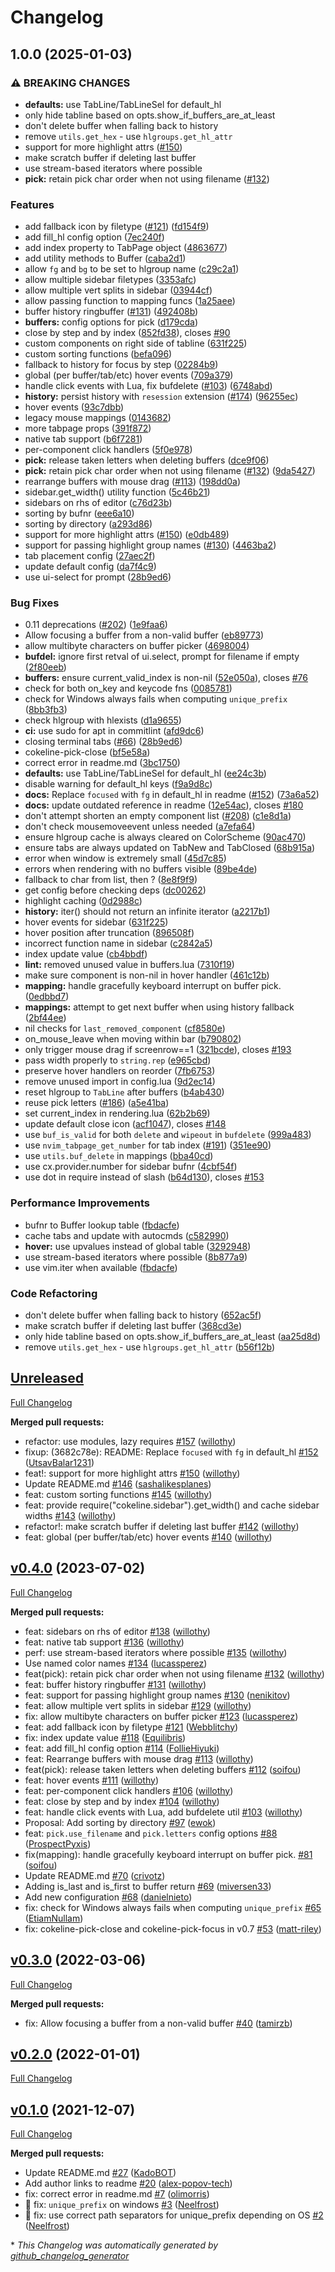 # Changelog

## 1.0.0 (2025-01-03)


### ⚠ BREAKING CHANGES

* **defaults:** use TabLine/TabLineSel for default_hl
* only hide tabline based on opts.show_if_buffers_are_at_least
* don't delete buffer when falling back to history
* remove `utils.get_hex` - use `hlgroups.get_hl_attr`
* support for more highlight attrs ([#150](https://github.com/lucassperez/nvim-cokeline/issues/150))
* make scratch buffer if deleting last buffer
* use stream-based iterators where possible
* **pick:** retain pick char order when not using filename ([#132](https://github.com/lucassperez/nvim-cokeline/issues/132))

### Features

* add fallback icon by filetype ([#121](https://github.com/lucassperez/nvim-cokeline/issues/121)) ([fd154f9](https://github.com/lucassperez/nvim-cokeline/commit/fd154f9a11fa6da61ce631968fa7e93455304fb4))
* add fill_hl config option ([7ec240f](https://github.com/lucassperez/nvim-cokeline/commit/7ec240f60c0139206ee20ff46e67a131d50c785f))
* add index property to TabPage object ([4863677](https://github.com/lucassperez/nvim-cokeline/commit/48636776059b5fb6de4b91a21655b06d16150ce6))
* add utility methods to Buffer ([caba2d1](https://github.com/lucassperez/nvim-cokeline/commit/caba2d133fdd9cdcfb3ebafc27c20d1dd3271561))
* allow `fg` and `bg` to be set to hlgroup name ([c29c2a1](https://github.com/lucassperez/nvim-cokeline/commit/c29c2a1bd95c9145c403d81bef47667009d5041b))
* allow multiple sidebar filetypes ([3353afc](https://github.com/lucassperez/nvim-cokeline/commit/3353afc4f44741766d3d33d08ced65045445554d))
* allow multiple vert splits in sidebar ([03944cf](https://github.com/lucassperez/nvim-cokeline/commit/03944cf50cfb599f589a958a864aae15f8725a4a))
* allow passing function to mapping funcs ([1a25aee](https://github.com/lucassperez/nvim-cokeline/commit/1a25aee3e63d2b745df6ba0b35b607117edf4306))
* buffer history ringbuffer ([#131](https://github.com/lucassperez/nvim-cokeline/issues/131)) ([492408b](https://github.com/lucassperez/nvim-cokeline/commit/492408b2ad8c47898f11143403fde46f7c8e7761))
* **buffers:** config options for pick ([d179cda](https://github.com/lucassperez/nvim-cokeline/commit/d179cdaf46e7287078888505ab1f405bd36321ea))
* close by step and by index ([852fd38](https://github.com/lucassperez/nvim-cokeline/commit/852fd38a29bb213c559ad61da4188ac523ecc72a)), closes [#90](https://github.com/lucassperez/nvim-cokeline/issues/90)
* custom components on right side of tabline ([631f225](https://github.com/lucassperez/nvim-cokeline/commit/631f2252412afa6fb58211fa826604a75531fbab))
* custom sorting functions ([befa096](https://github.com/lucassperez/nvim-cokeline/commit/befa096b2a7b17c2298123e7dbe6a89a07404038))
* fallback to history for focus by step ([02284b9](https://github.com/lucassperez/nvim-cokeline/commit/02284b9987af8bc48f45d5090ca593c09773e74d))
* global (per buffer/tab/etc) hover events ([709a379](https://github.com/lucassperez/nvim-cokeline/commit/709a379255157520f29aee6bfb3d33c92b0e019a))
* handle click events with Lua, fix bufdelete ([#103](https://github.com/lucassperez/nvim-cokeline/issues/103)) ([6748abd](https://github.com/lucassperez/nvim-cokeline/commit/6748abd0a1e79f51d6bee0fc91a633a22ea05e92))
* **history:** persist history with `resession` extension ([#174](https://github.com/lucassperez/nvim-cokeline/issues/174)) ([96255ec](https://github.com/lucassperez/nvim-cokeline/commit/96255ecf86ef7beb232c6b18d847c87c0e386166))
* hover events ([93c7dbb](https://github.com/lucassperez/nvim-cokeline/commit/93c7dbb81dca7bf379e63b08efdcc29ae9425503))
* legacy mouse mappings ([0143682](https://github.com/lucassperez/nvim-cokeline/commit/0143682247c90da1fa1f9359aada5d77e8c3d029))
* more tabpage props ([391f872](https://github.com/lucassperez/nvim-cokeline/commit/391f8724e804d699f21297bf97f3e29c81e00fa7))
* native tab support ([b6f7281](https://github.com/lucassperez/nvim-cokeline/commit/b6f7281bb64546cb6ebfea6d3d6a5ade6e89c37b))
* per-component click handlers ([5f0e978](https://github.com/lucassperez/nvim-cokeline/commit/5f0e978afd9ed37cfa00c72e2f0fb39b88407924))
* **pick:** release taken letters when deleting buffers ([dce9f06](https://github.com/lucassperez/nvim-cokeline/commit/dce9f06d939b85abb5222939874343e3100a4c0d))
* **pick:** retain pick char order when not using filename ([#132](https://github.com/lucassperez/nvim-cokeline/issues/132)) ([9da5427](https://github.com/lucassperez/nvim-cokeline/commit/9da5427ecb6e60cd26a381b93fae93907a45129a))
* rearrange buffers with mouse drag ([#113](https://github.com/lucassperez/nvim-cokeline/issues/113)) ([198dd0a](https://github.com/lucassperez/nvim-cokeline/commit/198dd0ab12bc421723fd152e5fe92f1fccb0e550))
* sidebar.get_width() utility function ([5c46b21](https://github.com/lucassperez/nvim-cokeline/commit/5c46b213b234308fb93119a6ce0bab0a1f176b5e))
* sidebars on rhs of editor ([c76d23b](https://github.com/lucassperez/nvim-cokeline/commit/c76d23b42aa5ab30d6049544b12033919acc35a4))
* sorting by bufnr ([eee6a10](https://github.com/lucassperez/nvim-cokeline/commit/eee6a101a579f6dcfa37d7dc92a1e807adf870d3))
* sorting by directory ([a293d86](https://github.com/lucassperez/nvim-cokeline/commit/a293d86e0f47ec69ded4c8ae8ef1c18dc91b1b29))
* support for more highlight attrs ([#150](https://github.com/lucassperez/nvim-cokeline/issues/150)) ([e0db489](https://github.com/lucassperez/nvim-cokeline/commit/e0db4891c8ce35428463269184ba01f8f4169efe))
* support for passing highlight group names ([#130](https://github.com/lucassperez/nvim-cokeline/issues/130)) ([4463ba2](https://github.com/lucassperez/nvim-cokeline/commit/4463ba2ee15c552e39392acf071297c9f6517071))
* tab placement config ([27aec2f](https://github.com/lucassperez/nvim-cokeline/commit/27aec2f833b2849473bc102c1af9ad28dae0168a))
* update default config ([da7f4c9](https://github.com/lucassperez/nvim-cokeline/commit/da7f4c9effe1f1f8538ff00d8648386bb24172e8))
* use ui-select for prompt ([28b9ed6](https://github.com/lucassperez/nvim-cokeline/commit/28b9ed6ef2afe8632557953be920543403965546))


### Bug Fixes

* 0.11 deprecations ([#202](https://github.com/lucassperez/nvim-cokeline/issues/202)) ([1e9faa6](https://github.com/lucassperez/nvim-cokeline/commit/1e9faa649750a8f1fbddfcb40784dd5c07b46b66))
* Allow focusing a buffer from a non-valid buffer ([eb89773](https://github.com/lucassperez/nvim-cokeline/commit/eb89773bb9ca97b1c5f44d3c7a7151ae78ad33fc))
* allow multibyte characters on buffer picker ([4698004](https://github.com/lucassperez/nvim-cokeline/commit/469800429c6e71cd46ee226c40035c31bc6a6ba1))
* **bufdel:** ignore first retval of ui.select, prompt for filename if empty ([2f80eeb](https://github.com/lucassperez/nvim-cokeline/commit/2f80eebe5296f7eddc7abec2c4f14ec523c6df30))
* **buffers:** ensure current_valid_index is non-nil ([52e050a](https://github.com/lucassperez/nvim-cokeline/commit/52e050a319f37a5f752fe8f461db209ab03a3188)), closes [#76](https://github.com/lucassperez/nvim-cokeline/issues/76)
* check for both on_key and keycode fns ([0085781](https://github.com/lucassperez/nvim-cokeline/commit/0085781014834feecf10ef9d4c7ea89739914074))
* check for Windows always fails when computing `unique_prefix` ([8bb3fb3](https://github.com/lucassperez/nvim-cokeline/commit/8bb3fb35d12f98659258f707e012f211146d3baa))
* check hlgroup with hlexists ([d1a9655](https://github.com/lucassperez/nvim-cokeline/commit/d1a9655f785239c2fccab95356f1972ee6d84dcc))
* **ci:** use sudo for apt in commitlint ([afd9dc6](https://github.com/lucassperez/nvim-cokeline/commit/afd9dc6e3f8d177d28f331dd8c7751d2f88a76fb))
* closing terminal tabs ([#66](https://github.com/lucassperez/nvim-cokeline/issues/66)) ([28b9ed6](https://github.com/lucassperez/nvim-cokeline/commit/28b9ed6ef2afe8632557953be920543403965546))
* cokeline-pick-close ([bf5e58a](https://github.com/lucassperez/nvim-cokeline/commit/bf5e58a2f1e9c3bd2a9b9c97e6a9b9d53a6e7661))
* correct error in readme.md ([3bc1750](https://github.com/lucassperez/nvim-cokeline/commit/3bc1750e667c1c19c48f81127c4737fb769d4ca5))
* **defaults:** use TabLine/TabLineSel for default_hl ([ee24c3b](https://github.com/lucassperez/nvim-cokeline/commit/ee24c3b59b119fe4a11b39d1dbcdbb56f6e7d241))
* disable warning for default_hl keys ([f9a9d8c](https://github.com/lucassperez/nvim-cokeline/commit/f9a9d8cd12e5cb4467b38a7def766b1b43d715c2))
* **docs:** Replace `focused` with `fg` in default_hl in readme ([#152](https://github.com/lucassperez/nvim-cokeline/issues/152)) ([73a6a52](https://github.com/lucassperez/nvim-cokeline/commit/73a6a52001aad42ada57acba875f110661aea01d))
* **docs:** update outdated reference in readme ([12e54ac](https://github.com/lucassperez/nvim-cokeline/commit/12e54ac80631feafd1c1c77e3b2ae7535915d498)), closes [#180](https://github.com/lucassperez/nvim-cokeline/issues/180)
* don't attempt shorten an empty component list  ([#208](https://github.com/lucassperez/nvim-cokeline/issues/208)) ([c1e8d1a](https://github.com/lucassperez/nvim-cokeline/commit/c1e8d1a3289d1af67d9861dcb05905c2912835b8))
* don't check mousemoveevent unless needed ([a7efa64](https://github.com/lucassperez/nvim-cokeline/commit/a7efa64386467114e386a0f19f4a6086a5650010))
* ensure hlgroup cache is always cleared on ColorScheme ([90ac470](https://github.com/lucassperez/nvim-cokeline/commit/90ac47031667d3b4d7c43b1f6a891825824b01f0))
* ensure tabs are always updated on TabNew and TabClosed ([68b915a](https://github.com/lucassperez/nvim-cokeline/commit/68b915ac0e389f4c094ec3d9284b2d73f9c7ac96))
* error when window is extremely small ([45d7c85](https://github.com/lucassperez/nvim-cokeline/commit/45d7c85ea37bbf7745e9637243a1a4d9320886a5))
* errors when rendering with no buffers visible ([89be4de](https://github.com/lucassperez/nvim-cokeline/commit/89be4de2e67ec3951452ec05b5f8ed6717796323))
* fallback to char from list, then ? ([8e8f9f9](https://github.com/lucassperez/nvim-cokeline/commit/8e8f9f9c4d4fa756b3f7f116e10df8756c8177a9))
* get config before checking deps ([dc00262](https://github.com/lucassperez/nvim-cokeline/commit/dc0026200d290a19ab595c0cc2d41fe2bcd22271))
* highlight caching ([0d2988c](https://github.com/lucassperez/nvim-cokeline/commit/0d2988c6eff6c58dfc04b08639ae5ff04a21b32c))
* **history:** iter() should not return an infinite iterator ([a2217b1](https://github.com/lucassperez/nvim-cokeline/commit/a2217b14ad034894fa1aff5197def3fb04aaafc7))
* hover events for sidebar ([631f225](https://github.com/lucassperez/nvim-cokeline/commit/631f2252412afa6fb58211fa826604a75531fbab))
* hover position after truncation ([896508f](https://github.com/lucassperez/nvim-cokeline/commit/896508fc71a198d523099d06f632d8075313a2a9))
* incorrect function name in sidebar ([c2842a5](https://github.com/lucassperez/nvim-cokeline/commit/c2842a51df781d357cd3408c411a7bec147b57ae))
* index update value ([cb4bbdf](https://github.com/lucassperez/nvim-cokeline/commit/cb4bbdf9bb6c8a070a655f04842bb86a101e040d))
* **lint:** removed unused value in buffers.lua ([7310f19](https://github.com/lucassperez/nvim-cokeline/commit/7310f192af74c6912ca7a40ae1b16253aa95e50e))
* make sure component is non-nil in hover handler ([461c12b](https://github.com/lucassperez/nvim-cokeline/commit/461c12b511a0e0286c2efea72487901d9edd59d1))
* **mapping:** handle gracefully keyboard interrupt on buffer pick. ([0edbbd7](https://github.com/lucassperez/nvim-cokeline/commit/0edbbd78eee9c54a123f0085e9ce9b941f5840a7))
* **mappings:** attempt to get next buffer when using history fallback ([2bf44ee](https://github.com/lucassperez/nvim-cokeline/commit/2bf44ee9096e488d0b84b5f364c05a282ed227f1))
* nil checks for `last_removed_component` ([cf8580e](https://github.com/lucassperez/nvim-cokeline/commit/cf8580ecae80ba07b1f2c0c164a2f77edab64b20))
* on_mouse_leave when moving within bar ([b790802](https://github.com/lucassperez/nvim-cokeline/commit/b7908029fa885ecb108e8394ff8fd7b572bc81cc))
* only trigger mouse drag if screenrow==1 ([321bcde](https://github.com/lucassperez/nvim-cokeline/commit/321bcde6706af4fb2ef73e1e3de087a12be3ba8c)), closes [#193](https://github.com/lucassperez/nvim-cokeline/issues/193)
* pass width properly to `string.rep` ([e965cbd](https://github.com/lucassperez/nvim-cokeline/commit/e965cbdb48ebcc2792b57cdebd92458565bdc214))
* preserve hover handlers on reorder ([7fb6753](https://github.com/lucassperez/nvim-cokeline/commit/7fb6753c8fb90eebb6b56f86fc6e65468a23c81c))
* remove unused import in config.lua ([9d2ec14](https://github.com/lucassperez/nvim-cokeline/commit/9d2ec147adae611118c21dc03630f4952f5ae419))
* reset hlgroup to `TabLine` after buffers ([b4ab430](https://github.com/lucassperez/nvim-cokeline/commit/b4ab430516ec6b87ed7d1eac3b93a4195d55a1c5))
* reuse pick letters ([#186](https://github.com/lucassperez/nvim-cokeline/issues/186)) ([a5e41ba](https://github.com/lucassperez/nvim-cokeline/commit/a5e41ba2bf2ccc1beb557d343ac40f6bec9e0970))
* set current_index in rendering.lua ([62b2b69](https://github.com/lucassperez/nvim-cokeline/commit/62b2b69d97ab17cddf6381b4a2d37a441a7b9fd0))
* update default close icon ([acf1047](https://github.com/lucassperez/nvim-cokeline/commit/acf104756543fd7d53a68ccd32bbdec31b946227)), closes [#148](https://github.com/lucassperez/nvim-cokeline/issues/148)
* use `buf_is_valid` for both `delete` and `wipeout` in `bufdelete` ([999a483](https://github.com/lucassperez/nvim-cokeline/commit/999a483f637779b248459cfc100299a42bb459d4))
* use `nvim_tabpage_get_number` for tab index ([#191](https://github.com/lucassperez/nvim-cokeline/issues/191)) ([351ee90](https://github.com/lucassperez/nvim-cokeline/commit/351ee90f5fd756480927791e7cc340697a3efb6f))
* use `utils.buf_delete` in mappings ([bba40cd](https://github.com/lucassperez/nvim-cokeline/commit/bba40cdfe4942c4f5871417d2f1d2f8b9be7e7ec))
* use cx.provider.number for sidebar bufnr ([4cbf54f](https://github.com/lucassperez/nvim-cokeline/commit/4cbf54f10d2d746f1a72fd7e6715738d5e3602f8))
* use dot in require instead of slash ([b64d130](https://github.com/lucassperez/nvim-cokeline/commit/b64d130810e5348d986af8ea4686c7767519d3ed)), closes [#153](https://github.com/lucassperez/nvim-cokeline/issues/153)


### Performance Improvements

* bufnr to Buffer lookup table ([fbdacfe](https://github.com/lucassperez/nvim-cokeline/commit/fbdacfef6372b7ba2b8bfacbc662bd05a9942736))
* cache tabs and update with autocmds ([c582990](https://github.com/lucassperez/nvim-cokeline/commit/c5829906fb2f5faa9c0f4455323953eebdfc65a7))
* **hover:** use upvalues instead of global table ([3292948](https://github.com/lucassperez/nvim-cokeline/commit/32929480b1753a5c2a99435e891da9be1e61e0b9))
* use stream-based iterators where possible ([8b877a9](https://github.com/lucassperez/nvim-cokeline/commit/8b877a972337623f3f28f85a71611b2a08911b3a))
* use vim.iter when available ([fbdacfe](https://github.com/lucassperez/nvim-cokeline/commit/fbdacfef6372b7ba2b8bfacbc662bd05a9942736))


### Code Refactoring

* don't delete buffer when falling back to history ([652ac5f](https://github.com/lucassperez/nvim-cokeline/commit/652ac5f6ab2ccf162ad74b2618cd86f9ce1f4c70))
* make scratch buffer if deleting last buffer ([368cd3e](https://github.com/lucassperez/nvim-cokeline/commit/368cd3ebd2395405c2e333d6aa05d8d509ed99d2))
* only hide tabline based on opts.show_if_buffers_are_at_least ([aa25d8d](https://github.com/lucassperez/nvim-cokeline/commit/aa25d8dccd3c48ec12e007dc424e2ea86b14fd2b))
* remove `utils.get_hex` - use `hlgroups.get_hl_attr` ([b56f12b](https://github.com/lucassperez/nvim-cokeline/commit/b56f12b9a72e96b1103accd6dd05b6e9f5cf44e4))

## [Unreleased](https://github.com/willothy/nvim-cokeline/tree/HEAD)

[Full Changelog](https://github.com/willothy/nvim-cokeline/compare/v0.4.0...HEAD)

**Merged pull requests:**

- refactor: use modules, lazy requires [\#157](https://github.com/willothy/nvim-cokeline/pull/157) ([willothy](https://github.com/willothy))
- fixup: \(3682c78e\): README: Replace `focused` with `fg` in default_hl [\#152](https://github.com/willothy/nvim-cokeline/pull/152) ([UtsavBalar1231](https://github.com/UtsavBalar1231))
- feat!: support for more highlight attrs [\#150](https://github.com/willothy/nvim-cokeline/pull/150) ([willothy](https://github.com/willothy))
- Update README.md [\#146](https://github.com/willothy/nvim-cokeline/pull/146) ([sashalikesplanes](https://github.com/sashalikesplanes))
- feat: custom sorting functions [\#145](https://github.com/willothy/nvim-cokeline/pull/145) ([willothy](https://github.com/willothy))
- feat: provide require\("cokeline.sidebar"\).get_width\(\) and cache sidebar widths [\#143](https://github.com/willothy/nvim-cokeline/pull/143) ([willothy](https://github.com/willothy))
- refactor!: make scratch buffer if deleting last buffer [\#142](https://github.com/willothy/nvim-cokeline/pull/142) ([willothy](https://github.com/willothy))
- feat: global \(per buffer/tab/etc\) hover events [\#140](https://github.com/willothy/nvim-cokeline/pull/140) ([willothy](https://github.com/willothy))

## [v0.4.0](https://github.com/willothy/nvim-cokeline/tree/v0.4.0) (2023-07-02)

[Full Changelog](https://github.com/willothy/nvim-cokeline/compare/v0.3.0...v0.4.0)

**Merged pull requests:**

- feat: sidebars on rhs of editor [\#138](https://github.com/willothy/nvim-cokeline/pull/138) ([willothy](https://github.com/willothy))
- feat: native tab support [\#136](https://github.com/willothy/nvim-cokeline/pull/136) ([willothy](https://github.com/willothy))
- perf: use stream-based iterators where possible [\#135](https://github.com/willothy/nvim-cokeline/pull/135) ([willothy](https://github.com/willothy))
- Use named color names [\#134](https://github.com/willothy/nvim-cokeline/pull/134) ([lucassperez](https://github.com/lucassperez))
- feat\(pick\): retain pick char order when not using filename [\#132](https://github.com/willothy/nvim-cokeline/pull/132) ([willothy](https://github.com/willothy))
- feat: buffer history ringbuffer [\#131](https://github.com/willothy/nvim-cokeline/pull/131) ([willothy](https://github.com/willothy))
- feat: support for passing highlight group names [\#130](https://github.com/willothy/nvim-cokeline/pull/130) ([nenikitov](https://github.com/nenikitov))
- feat: allow multiple vert splits in sidebar [\#129](https://github.com/willothy/nvim-cokeline/pull/129) ([willothy](https://github.com/willothy))
- fix: allow multibyte characters on buffer picker [\#123](https://github.com/willothy/nvim-cokeline/pull/123) ([lucassperez](https://github.com/lucassperez))
- feat: add fallback icon by filetype [\#121](https://github.com/willothy/nvim-cokeline/pull/121) ([Webblitchy](https://github.com/Webblitchy))
- fix: index update value [\#118](https://github.com/willothy/nvim-cokeline/pull/118) ([Equilibris](https://github.com/Equilibris))
- feat: add fill_hl config option [\#114](https://github.com/willothy/nvim-cokeline/pull/114) ([FollieHiyuki](https://github.com/FollieHiyuki))
- feat: Rearrange buffers with mouse drag [\#113](https://github.com/willothy/nvim-cokeline/pull/113) ([willothy](https://github.com/willothy))
- feat\(pick\): release taken letters when deleting buffers [\#112](https://github.com/willothy/nvim-cokeline/pull/112) ([soifou](https://github.com/soifou))
- feat: hover events [\#111](https://github.com/willothy/nvim-cokeline/pull/111) ([willothy](https://github.com/willothy))
- feat: per-component click handlers [\#106](https://github.com/willothy/nvim-cokeline/pull/106) ([willothy](https://github.com/willothy))
- feat: close by step and by index [\#104](https://github.com/willothy/nvim-cokeline/pull/104) ([willothy](https://github.com/willothy))
- feat: handle click events with Lua, add bufdelete util [\#103](https://github.com/willothy/nvim-cokeline/pull/103) ([willothy](https://github.com/willothy))
- Proposal: Add sorting by directory [\#97](https://github.com/willothy/nvim-cokeline/pull/97) ([ewok](https://github.com/ewok))
- feat: `pick.use_filename` and `pick.letters` config options [\#88](https://github.com/willothy/nvim-cokeline/pull/88) ([ProspectPyxis](https://github.com/ProspectPyxis))
- fix\(mapping\): handle gracefully keyboard interrupt on buffer pick. [\#81](https://github.com/willothy/nvim-cokeline/pull/81) ([soifou](https://github.com/soifou))
- Update README.md [\#70](https://github.com/willothy/nvim-cokeline/pull/70) ([crivotz](https://github.com/crivotz))
- Adding is_last and is_first to buffer return [\#69](https://github.com/willothy/nvim-cokeline/pull/69) ([miversen33](https://github.com/miversen33))
- Add new configuration [\#68](https://github.com/willothy/nvim-cokeline/pull/68) ([danielnieto](https://github.com/danielnieto))
- fix: check for Windows always fails when computing `unique_prefix` [\#65](https://github.com/willothy/nvim-cokeline/pull/65) ([EtiamNullam](https://github.com/EtiamNullam))
- fix: cokeline-pick-close and cokeline-pick-focus in v0.7 [\#53](https://github.com/willothy/nvim-cokeline/pull/53) ([matt-riley](https://github.com/matt-riley))

## [v0.3.0](https://github.com/willothy/nvim-cokeline/tree/v0.3.0) (2022-03-06)

[Full Changelog](https://github.com/willothy/nvim-cokeline/compare/v0.2.0...v0.3.0)

**Merged pull requests:**

- fix: Allow focusing a buffer from a non-valid buffer [\#40](https://github.com/willothy/nvim-cokeline/pull/40) ([tamirzb](https://github.com/tamirzb))

## [v0.2.0](https://github.com/willothy/nvim-cokeline/tree/v0.2.0) (2022-01-01)

[Full Changelog](https://github.com/willothy/nvim-cokeline/compare/v0.1.0...v0.2.0)

## [v0.1.0](https://github.com/willothy/nvim-cokeline/tree/v0.1.0) (2021-12-07)

[Full Changelog](https://github.com/willothy/nvim-cokeline/compare/68b23cb77e2bf76df92a8043612e655e04507ed6...v0.1.0)

**Merged pull requests:**

- Update README.md [\#27](https://github.com/willothy/nvim-cokeline/pull/27) ([KadoBOT](https://github.com/KadoBOT))
- Add author links to readme [\#20](https://github.com/willothy/nvim-cokeline/pull/20) ([alex-popov-tech](https://github.com/alex-popov-tech))
- fix: correct error in readme.md [\#7](https://github.com/willothy/nvim-cokeline/pull/7) ([olimorris](https://github.com/olimorris))
- :bug: fix: `unique_prefix` on windows [\#3](https://github.com/willothy/nvim-cokeline/pull/3) ([Neelfrost](https://github.com/Neelfrost))
- :bug: fix: use correct path separators for unique_prefix depending on OS [\#2](https://github.com/willothy/nvim-cokeline/pull/2) ([Neelfrost](https://github.com/Neelfrost))

\* _This Changelog was automatically generated by [github_changelog_generator](https://github.com/github-changelog-generator/github-changelog-generator)_
